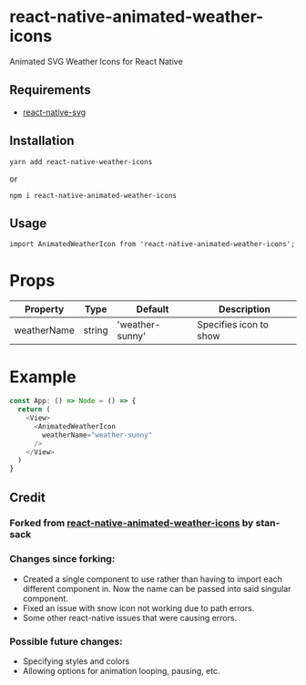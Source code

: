 # react-native-animated-weather-icons
Animated SVG Weather Icons for React Native

## Requirements
* [react-native-svg](https://github.com/react-native-svg/react-native-svg)

## Installation
````
yarn add react-native-weather-icons
````
or
````
npm i react-native-animated-weather-icons
````

## Usage
````
import AnimatedWeatherIcon from 'react-native-animated-weather-icons';
````

# Props
|    Property  | Type          | Default         | Description |
| -------------| ------------- | --------------- | ------------- |
| weatherName  | string        | 'weather-sunny' | Specifies icon to show|

# Example
````javascript
const App: () => Node = () => {
  return (
    <View>
      <AnimatedWeatherIcon 
        weatherName="weather-sunny"
      />
    </View>
  )
}
````

## Credit
### Forked from [react-native-animated-weather-icons](https://github.com/stan-sack/react-native-animated-weather-icons) by stan-sack

### Changes since forking:
* Created a single component to use rather than having to import each different component in. Now the name can be passed into said singular component.
* Fixed an issue with snow icon not working due to path errors.
* Some other react-native issues that were causing errors.

### Possible future changes:
* Specifying styles and colors
* Allowing options for animation looping, pausing, etc.
